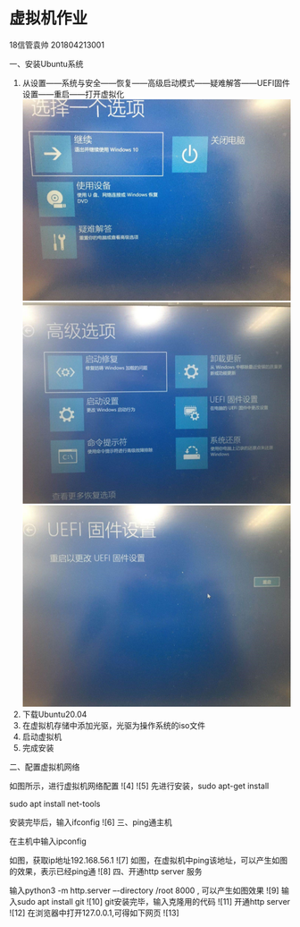 # 虚拟机作业

18信管袁帅 201804213001

一、安装Ubuntu系统

1.	从设置——系统与安全——恢复——高级启动模式——疑难解答——UEFI固件设置——重启——打开虚拟化
![1](picture/1.jpg)
![2](picture/2.jpg)
![3](picture/3.jpg)
2.	下载Ubuntu20.04
3.	在虚拟机存储中添加光驱，光驱为操作系统的iso文件
4.	启动虚拟机
5.	完成安装

二、配置虚拟机网络

如图所示，进行虚拟机网络配置
![4]
![5]
先进行安装，sudo apt-get install

sudo apt install net-tools

安装完毕后，输入ifconfig
![6]
三、ping通主机

在主机中输入ipconfig

如图，获取ip地址192.168.56.1
![7]
如图，在虚拟机中ping该地址，可以产生如图的效果，表示已经ping通
![8]
四、开通http server 服务

输入python3 -m http.server –-directory /root 8000 , 可以产生如图效果
![9]
输入sudo apt install git
![10]
git安装完毕，输入克隆用的代码
![11]
开通http server
![12]
在浏览器中打开127.0.0.1,可得如下网页
![13]


